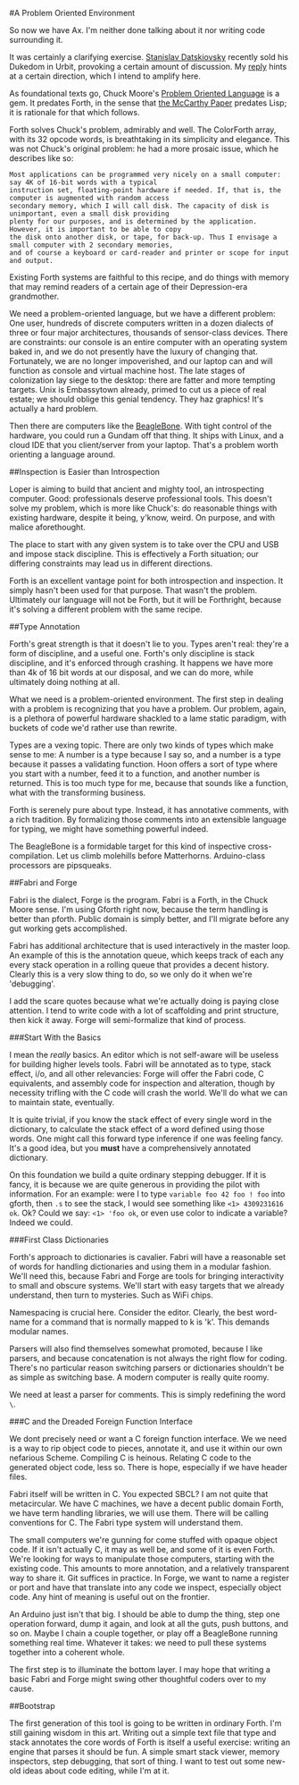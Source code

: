 #A Problem Oriented Environment

So now we have Ax. I'm neither done talking about it nor writing code surrounding it. 

It was certainly a clarifying exercise. [Stanislav Datskiovsky](http://www.loper-os.org/?p=1390) recently sold his Dukedom in Urbit, provoking a certain amount of discussion. My [reply](http://www.loper-os.org/?p=1390&cpage=1#comment-8502) hints at a certain direction, which I intend to amplify here. 

As foundational texts go, Chuck Moore's [Problem Oriented Language](http://www.colorforth.com/POL.htm) is a gem. It predates Forth, in the sense that [the McCarthy Paper](http://www-formal.stanford.edu/jmc/recursive.html) predates Lisp; it is rationale for that which follows. 

Forth solves Chuck's problem, admirably and well. The ColorForth array, with its 32 opcode words, is breathtaking in its simplicity and elegance. This was not Chuck's original problem: he had a more prosaic issue, which he describes like so:

	Most applications can be programmed very nicely on a small computer: say 4K of 16-bit words with a typical
	instruction set, floating-point hardware if needed. If, that is, the computer is augmented with random access
	secondary memory, which I will call disk. The capacity of disk is unimportant, even a small disk providing
	plenty for our purposes, and is determined by the application. However, it is important to be able to copy
	the disk onto another disk, or tape, for back-up. Thus I envisage a small computer with 2 secondary memories,
	and of course a keyboard or card-reader and printer or scope for input and output. 

Existing Forth systems are faithful to this recipe, and do things with memory that may remind readers of a certain age of their Depression-era grandmother. 

We need a problem-oriented language, but we have a different problem: One user, hundreds of discrete computers written in a dozen dialects of three or four major architectures, thousands of sensor-class devices. There are constraints: our console is an entire computer with an operating system baked in, and we do not presently have the luxury of changing that. Fortunately, we are no longer impoverished, and our laptop can and will function as console and virtual machine host. The late stages of colonization lay siege to the desktop: there are fatter and more tempting targets. Unix is Embassytown already, primed to cut us a piece of real estate; we should oblige this genial tendency. They haz graphics! It's actually a hard problem. 

Then there are computers like the [BeagleBone](http://beagleboard.org/products/beaglebone%20black). With tight control of the hardware, you could run a Gundam off that thing. It ships with Linux, and a cloud IDE that you client/server from your laptop. That's a problem worth orienting a language around. 

##Inspection is Easier than Introspection

Loper is aiming to build that ancient and mighty tool, an introspecting computer. Good: professionals deserve professional tools. This doesn't solve my problem, which is more like Chuck's: do reasonable things with existing hardware, despite it being, y'know, weird. On purpose, and with malice aforethought. 

The place to start with any given system is to take over the CPU and USB and impose stack discipline. This is effectively a Forth situation; our differing constraints may lead us in different directions. 

Forth is an excellent vantage point for both introspection and inspection. It simply hasn't been used for that purpose. That wasn't the problem. Ultimately our language will not be Forth, but it will be Forthright, because it's solving a different problem with the same recipe. 

##Type Annotation

Forth's great strength is that it doesn't lie to you. Types aren't real: they're a form of discipline, and a useful one. Forth's only discipline is stack discipline, and it's enforced through crashing. It happens we have more than 4k of 16 bit words at our disposal, and we can do more, while ultimately doing nothing at all. 

What we need is a problem-oriented environment. The first step in dealing with a problem is recognizing that you have a problem. Our problem, again, is a plethora of powerful hardware shackled to a lame static paradigm, with buckets of code we'd rather use than rewrite. 

Types are a vexing topic. There are only two kinds of types which make sense to me: A number is a type because I say so, and a number is a type because it passes a validating function. Hoon offers a sort of type where you start with a number, feed it to a function, and another number is returned. This is too much type for me, because that sounds like a function, what with the transforming business. 

Forth is serenely pure about type. Instead, it has annotative comments, with a rich tradition. By formalizing those comments into an extensible language for typing, we might have something powerful indeed. 

The BeagleBone is a formidable target for this kind of inspective cross-compilation. Let us climb molehills before Matterhorns. Arduino-class processors are pipsqueaks. 

##Fabri and Forge

Fabri is the dialect, Forge is the program. Fabri is a Forth, in the Chuck Moore sense. I'm using Gforth right now, because the term handling is better than pforth. Public domain is simply better, and I'll migrate before any gut working gets accomplished. 

Fabri has additional architecture that is used interactively in the master loop. An example of this is the annotation queue, which keeps track of each any every stack operation in a rolling queue that provides a decent history. Clearly this is a very slow thing to do, so we only do it when we're 'debugging'.

I add the scare quotes because what we're actually doing is paying close attention. I tend to write code with a lot of scaffolding and print structure, then kick it away. Forge will semi-formalize that kind of process. 

###Start With the Basics

I mean the *really* basics. An editor which is not self-aware will be useless for building higher levels tools. Fabri will be annotated as to type, stack effect, i/o, and all other relevancies: Forge will offer the Fabri code, C equivalents, and assembly code for inspection and alteration, though by necessity trifling with the C code will crash the world. We'll do what we can to maintain state, eventually. 

It is quite trivial, if you know the stack effect of every single word in the dictionary, to calculate the stack effect of a word defined using those words. One might call this forward type inference if one was feeling fancy. It's a good idea, but you **must** have a comprehensively annotated dictionary. 

On this foundation we build a quite ordinary stepping debugger. If it is fancy, it is because we are quite generous in providing the pilot with information. For an example: were I to type `variable foo 42 foo ! foo` into gforth, then `.s` to see the stack, I would see something like `<1> 4309231616  ok`. Ok? Could we say: `<1> 'foo ok`, or even use color to indicate a variable? Indeed we could.  

###First Class Dictionaries

Forth's approach to dictionaries is cavalier. Fabri will have a reasonable set of words for handling dictionaries and using them in a modular fashion. We'll need this, because Fabri and Forge are tools for bringing interactivity to small and obscure systems. We'll start with easy targets that we already understand, then turn to mysteries. Such as WiFi chips. 

Namespacing is crucial here. Consider the editor. Clearly, the best word-name for a command that is normally mapped to k is 'k'. This demands modular names. 

Parsers will also find themselves somewhat promoted, because I like parsers, and because concatenation is not always the right flow for coding. There's no particular reason switching parsers or dictionaries shouldn't be as simple as switching base. A modern computer is really quite roomy. 

We need at least a parser for comments. This is simply redefining the word `\`.

###C and the Dreaded Foreign Function Interface

We dont precisely need or want a C foreign function interface. We we need is a way to rip object code to pieces, annotate it, and use it within our own nefarious Scheme. Compiling C is heinous. Relating C code to the generated object code, less so. There is hope, especially if we have header files. 

Fabri itself will be written in C. You expected SBCL? I am not quite that metacircular. We have C machines, we have a decent public domain Forth, we have term handling libraries, we will use them. There will be calling conventions for C. The Fabri type system will understand them. 

The small computers we're gunning for come stuffed with opaque object code. If it isn't actually C, it may as well be, and some of it is even Forth. We're looking for ways to manipulate those computers, starting with the existing code. This amounts to more annotation, and a relatively transparent way to share it. Git suffices in practice. In Forge, we want to name a register or port and have that translate into any code we inspect, especially object code. Any hint of meaning is useful out on the frontier. 

An Arduino just isn't that big. I should be able to dump the thing, step one operation forward, dump it again, and look at all the guts, push buttons, and so on. Maybe I chain a couple together, or play off a BeagleBone running something real time. Whatever it takes: we need to pull these systems together into a coherent whole. 

The first step is to illuminate the bottom layer. I may hope that writing a basic Fabri and Forge might swing other thoughtful coders over to my cause. 

##Bootstrap 

The first generation of this tool is going to be written in ordinary Forth. I'm still gaining wisdom in this art. Writing out a simple text file that type and stack annotates the core words of Forth is itself a useful exercise: writing an engine that parses it should be fun. A simple smart stack viewer, memory inspectors, step debugging, that sort of thing. I want to test out some new-old ideas about code editing, while I'm at it. 



